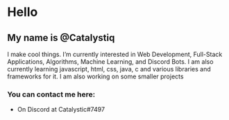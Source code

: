 # Hello
## My name is @Catalystiq

I make cool things. I’m currently interested in Web Development, Full-Stack Applications, Algorithms, Machine Learning, and Discord Bots. I am also currently learning javascript, html, css, java, c and various libraries and frameworks for it. I am also working on some smaller projects

### You can contact me here:
- On Discord at Catalystic#7497

<!---
Catalystiq/Catalystiq is a ✨ special ✨ repository because its `README.md` (this file) appears on your GitHub profile.
You can click the Preview link to take a look at your changes.
--->
